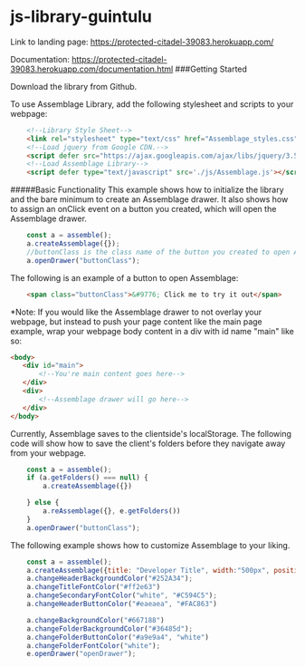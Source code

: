 # js-library-guintulu

Link to landing page: https://protected-citadel-39083.herokuapp.com/

Documentation: https://protected-citadel-39083.herokuapp.com/documentation.html
###Getting Started

Download the library from Github.

To use Assemblage Library, add the following stylesheet and scripts to your webpage:
```html
    <!--Library Style Sheet-->
    <link rel="stylesheet" type="text/css" href="Assemblage_styles.css">
    <!--Load jquery from Google CDN.-->
    <script defer src="https://ajax.googleapis.com/ajax/libs/jquery/3.5.1/jquery.min.js"></script>
    <!--Load Assemblage Library-->
    <script defer type="text/javascript" src='./js/Assemblage.js'></script>
```
#####Basic Functionality
This example shows how to initialize the library and the bare minimum to create an Assemblage drawer.
It also shows how to assign an onClick event on a button you created, which will open the Assemblage drawer.

```javascript
    const a = assemble();
    a.createAssemblage({});
    //buttonClass is the class name of the button you created to open Assemblage
    a.openDrawer("buttonClass");
   ```         
The following is an example of a button to open Assemblage:

```html
    <span class="buttonClass">&#9776; Click me to try it out</span>
```              
*Note: If you would like the Assemblage drawer to not overlay your webpage, but instead to push your page content like the main page example,
wrap your webpage body content in a div with id name "main" like so:
 ```html
 <body>
    <div id="main">
        <!--You're main content goes here-->
    </div>
    <div>
        <!--Assemblage drawer will go here-->
    </div>
 </body>
```
Currently, Assemblage saves to the clientside's localStorage.
The following code will show how to save the client's folders before they navigate away from your webpage.
```javascript
    const a = assemble();
    if (a.getFolders() === null) {
        a.createAssemblage({})

    } else {
        a.reAssemblage({}, e.getFolders())
    }
    a.openDrawer("buttonClass");
```
The following example shows how to customize Assemblage to your liking.

```javascript
    const a = assemble();
    a.createAssemblage({title: "Developer Title", width:"500px", position:"right"})
    a.changeHeaderBackgroundColor("#252A34");
    a.changeTitleFontColor("#ff2e63")
    a.changeSecondaryFontColor("white", "#C594C5");
    a.changeHeaderButtonColor("#eaeaea", "#FAC863")

    a.changeBackgroundColor("#667188")
    a.changeFolderBackgroundColor("#36485d");
    a.changeFolderButtonColor("#a9e9a4", "white")
    a.changeFolderFontColor("white");
    e.openDrawer("openDrawer");
```